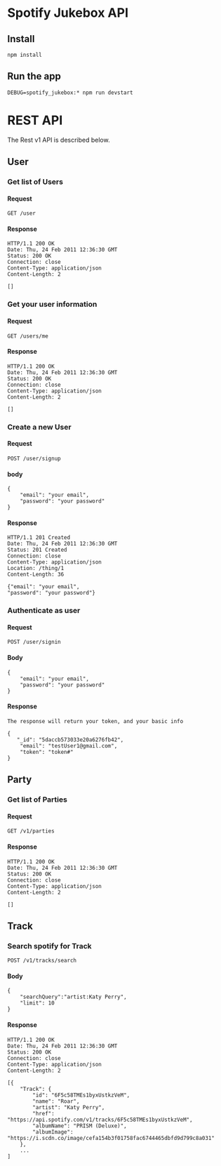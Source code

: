 # Spotify Jukebox API

## Install

    npm install

## Run the app

    DEBUG=spotify_jukebox:* npm run devstart

# REST API

The Rest v1 API is described below.


## User

### Get list of Users

#### Request

`GET /user`

#### Response

    HTTP/1.1 200 OK
    Date: Thu, 24 Feb 2011 12:36:30 GMT
    Status: 200 OK
    Connection: close
    Content-Type: application/json
    Content-Length: 2

    []

### Get your user information

#### Request

`GET /users/me`

#### Response

    HTTP/1.1 200 OK
    Date: Thu, 24 Feb 2011 12:36:30 GMT
    Status: 200 OK
    Connection: close
    Content-Type: application/json
    Content-Length: 2

    []


### Create a new User

#### Request

`POST /user/signup`

#### body
```
{
	"email": "your email",
	"password": "your password"
}
```

#### Response

    HTTP/1.1 201 Created
    Date: Thu, 24 Feb 2011 12:36:30 GMT
    Status: 201 Created
    Connection: close
    Content-Type: application/json
    Location: /thing/1
    Content-Length: 36

    {"email": "your email",
	"password": "your password"}

### Authenticate as user

#### Request

`POST /user/signin`

#### Body 
```
{
	"email": "your email",
	"password": "your password"
}
```

#### Response

    The response will return your token, and your basic info

```
{
   "_id": "5daccb573033e20a6276fb42",
    "email": "testUser1@gmail.com",
    "token": "token#"
}
``` 
## Party

### Get list of Parties

#### Request

`GET /v1/parties`

#### Response

    HTTP/1.1 200 OK
    Date: Thu, 24 Feb 2011 12:36:30 GMT
    Status: 200 OK
    Connection: close
    Content-Type: application/json
    Content-Length: 2

    []

## Track

### Search spotify for Track

`POST /v1/tracks/search`

#### Body 
```
{
	"searchQuery":"artist:Katy Perry",
	"limit": 10
}
```

#### Response

    HTTP/1.1 200 OK
    Date: Thu, 24 Feb 2011 12:36:30 GMT
    Status: 200 OK
    Connection: close
    Content-Type: application/json
    Content-Length: 2

    [{
        "Track": {
            "id": "6F5c58TMEs1byxUstkzVeM",
            "name": "Roar",
            "artist": "Katy Perry",
            "href": "https://api.spotify.com/v1/tracks/6F5c58TMEs1byxUstkzVeM",
            "albumName": "PRISM (Deluxe)",
            "albumImage": "https://i.scdn.co/image/cefa154b3f01758fac6744465dbfd9d799c8a031"
        },
        ...
    ]